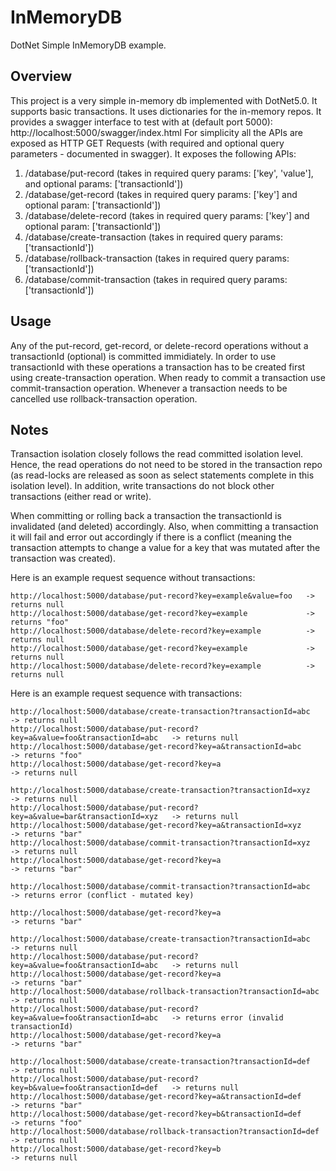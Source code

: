 # InMemoryDB
DotNet Simple InMemoryDB example.

## Overview
This project is a very simple in-memory db implemented with DotNet5.0. It supports basic transactions.
It uses dictionaries for the in-memory repos.
It provides a swagger interface to test with at (default port 5000): http://localhost:5000/swagger/index.html
For simplicity all the APIs are exposed as HTTP GET Requests (with required and optional query parameters - documented in swagger).
It exposes the following APIs:
  1. /database/put-record (takes in required query params: ['key', 'value'], and optional params: ['transactionId'])
  2. /database/get-record (takes in required query params: ['key'] and optional param: ['transactionId'])
  3. /database/delete-record (takes in required query params: ['key'] and optional param: ['transactionId'])
  4. /database/create-transaction (takes in required query params: ['transactionId'])
  5. /database/rollback-transaction (takes in required query params: ['transactionId'])
  6. /database/commit-transaction (takes in required query params: ['transactionId'])

## Usage
Any of the put-record, get-record, or delete-record operations without a transactionId (optional) is committed immidiately.
In order to use transactionId with these operations a transaction has to be created first using create-transaction operation.
When ready to commit a transaction use commit-transaction operation. Whenever a transaction needs to be cancelled use rollback-transaction operation.

## Notes
Transaction isolation closely follows the read committed isolation level. Hence, the read operations do not need to be stored in the transaction repo (as read-locks are released as soon as select statements complete in this isolation level). In addition, write transactions do not block other transactions (either read or write).

When committing or rolling back a transaction the transactionId is invalidated (and deleted) accordingly.
Also, when committing a transaction it will fail and error out accordingly if there is a conflict (meaning the transaction attempts to change a value for a key that was mutated after the transaction was created).

Here is an example request sequence without transactions:
```console
http://localhost:5000/database/put-record?key=example&value=foo   -> returns null
http://localhost:5000/database/get-record?key=example             -> returns "foo"
http://localhost:5000/database/delete-record?key=example          -> returns null
http://localhost:5000/database/get-record?key=example             -> returns null
http://localhost:5000/database/delete-record?key=example          -> returns null
```
  
Here is an example request sequence with transactions:
```console
http://localhost:5000/database/create-transaction?transactionId=abc           -> returns null
http://localhost:5000/database/put-record?key=a&value=foo&transactionId=abc   -> returns null
http://localhost:5000/database/get-record?key=a&transactionId=abc             -> returns "foo"
http://localhost:5000/database/get-record?key=a                               -> returns null

http://localhost:5000/database/create-transaction?transactionId=xyz           -> returns null
http://localhost:5000/database/put-record?key=a&value=bar&transactionId=xyz   -> returns null
http://localhost:5000/database/get-record?key=a&transactionId=xyz             -> returns "bar"
http://localhost:5000/database/commit-transaction?transactionId=xyz           -> returns null
http://localhost:5000/database/get-record?key=a                               -> returns "bar"

http://localhost:5000/database/commit-transaction?transactionId=abc           -> returns error (conflict - mutated key)

http://localhost:5000/database/get-record?key=a                               -> returns "bar"

http://localhost:5000/database/create-transaction?transactionId=abc           -> returns null
http://localhost:5000/database/put-record?key=a&value=foo&transactionId=abc   -> returns null
http://localhost:5000/database/get-record?key=a                               -> returns "bar"
http://localhost:5000/database/rollback-transaction?transactionId=abc         -> returns null
http://localhost:5000/database/put-record?key=a&value=foo&transactionId=abc   -> returns error (invalid transactionId)
http://localhost:5000/database/get-record?key=a                               -> returns "bar"

http://localhost:5000/database/create-transaction?transactionId=def           -> returns null
http://localhost:5000/database/put-record?key=b&value=foo&transactionId=def   -> returns null
http://localhost:5000/database/get-record?key=a&transactionId=def             -> returns "bar"
http://localhost:5000/database/get-record?key=b&transactionId=def             -> returns "foo"
http://localhost:5000/database/rollback-transaction?transactionId=def         -> returns null
http://localhost:5000/database/get-record?key=b                               -> returns null
```
